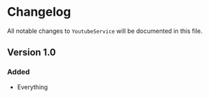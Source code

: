 # Changelog

All notable changes to `YoutubeService` will be documented in this file.

## Version 1.0

### Added
- Everything

